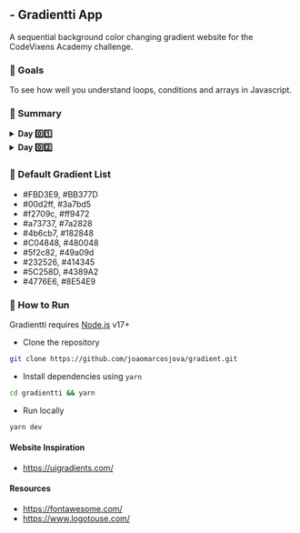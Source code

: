 ## - Gradientti App 

A sequential background color changing gradient website for the CodeVixens
Academy challenge.

### 🚀 Goals

To see how well you understand loops, conditions and arrays in Javascript.

### 🎯 Summary

<details>
<summary><b>Day 0️⃣1️⃣</b></summary>

- Create a Github repository containing a suitable name for your task.
- Create a one page website that changes its background gradient sequentially
  on clicking on the previous and next button. This means on clicking the next
  button, the background gradient should change to the next gradient in the
  default colors list; the reverse should happen on clicking the previous
  button.
- The initial background gradient on viewing the page for the first time must be (#780206 and #061161).
- A default list of background colors must be used. (Its referenced below)
- Once the default colors are exhausted, the background should again change to
  the first gradient on the list.
- Make use of Javascript ES6
- The webpage must be a single page
- Use fontawesome direction icons for the previous and next button
- The previous button must be located at the far left of the page while the next button must be located at the far right hand side of the page.
- Once the page is completed, push your changes to Github.
- Deploy it on Github pages.

</details>

<details>
<summary><b>Day 0️⃣2️⃣</b></summary>

Add the following features to the gradient site you built for day one’s task:

- A beautiful page loader on a white background that shows on loading the page
- A button to add more gradients to the default gradient list
- The button should open a modal box containing two input fields for the two color codes and a button to save them.
- Give your gradient website a good name e.g uigrids.
- Create a simple logo for your website (can be a plain text) and add it to the website
- A button to view and copy the css for the gradient website.
- The button should also open a modal box displaying the css of the gradient and a button to copy. Check https://uigradients.com.
- A hamburger icon with this text beside it “View all gradients”
- The hamburger icon should open a scrollable white colored overlay containing the gradients as cards. Check https://uigradients.com for more information
- Assign a creative name to each gradient

</details>

### 🎨 Default Gradient List

- #FBD3E9, #BB377D
- #00d2ff, #3a7bd5
- #f2709c, #ff9472
- #a73737, #7a2828
- #4b6cb7, #182848
- #C04848, #480048
- #5f2c82, #49a09d
- #232526, #414345
- #5C258D, #4389A2
- #4776E6, #8E54E9

### 🤖 How to Run

Gradientti requires [Node.js](https://nodejs.org/) v17+

- Clone the repository

```sh
git clone https://github.com/joaomarcosjova/gradient.git
```

- Install dependencies using `yarn`

```sh
cd gradientti && yarn
```

- Run locally

```sh
yarn dev
```

#### Website Inspiration

- https://uigradients.com/

#### Resources

- https://fontawesome.com/
- https://www.logotouse.com/
